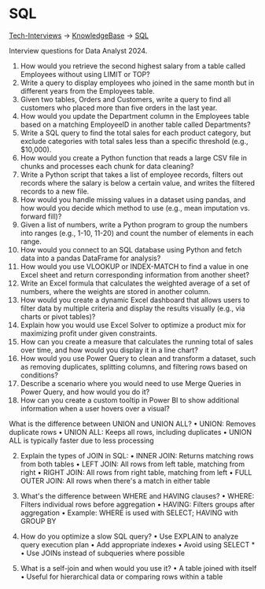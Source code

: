 # SQL

[Tech-Interviews](../../README.md) -> [KnowledgeBase](../KnowledgeBase.md) -> [SQL](../SQL/SQL.md)

Interview questions for Data Analyst 2024.

1. How would you retrieve the second highest salary from a table called Employees without using LIMIT or TOP?
2. Write a query to display employees who joined in the same month but in different years from the Employees table.
3. Given two tables, Orders and Customers, write a query to find all customers who placed more than five orders in the last year.
4. How would you update the Department column in the Employees table based on a matching EmployeeID in another table called Departments?
5. Write a SQL query to find the total sales for each product category, but exclude categories with total sales less than a specific threshold (e.g., $10,000).
6. How would you create a Python function that reads a large CSV file in chunks and processes each chunk for data cleaning?
7. Write a Python script that takes a list of employee records, filters out records where the salary is below a certain value, and writes the filtered records to a new file.
8. How would you handle missing values in a dataset using pandas, and how would you decide which method to use (e.g., mean imputation vs. forward fill)?
9. Given a list of numbers, write a Python program to group the numbers into ranges (e.g., 1-10, 11-20) and count the number of elements in each range.
10. How would you connect to an SQL database using Python and fetch data into a pandas DataFrame for analysis?
11. How would you use VLOOKUP or INDEX-MATCH to find a value in one Excel sheet and return corresponding information from another sheet?
12. Write an Excel formula that calculates the weighted average of a set of numbers, where the weights are stored in another column.
13. How would you create a dynamic Excel dashboard that allows users to filter data by multiple criteria and display the results visually (e.g., via charts or pivot tables)?
14. Explain how you would use Excel Solver to optimize a product mix for maximizing profit under given constraints.
15. How can you create a measure that calculates the running total of sales over time, and how would you display it in a line chart?
16. How would you use Power Query to clean and transform a dataset, such as removing duplicates, splitting columns, and filtering rows based on conditions?
17. Describe a scenario where you would need to use Merge Queries in Power Query, and how would you do it?
18. How can you create a custom tooltip in Power BI to show additional information when a user hovers over a visual?

What is the difference between UNION and UNION ALL?
   • UNION: Removes duplicate rows
   • UNION ALL: Keeps all rows, including duplicates
   • UNION ALL is typically faster due to less processing

2. Explain the types of JOIN in SQL:
   • INNER JOIN: Returns matching rows from both tables
   • LEFT JOIN: All rows from left table, matching from right
   • RIGHT JOIN: All rows from right table, matching from left
   • FULL OUTER JOIN: All rows when there's a match in either table

3. What's the difference between WHERE and HAVING clauses?
   • WHERE: Filters individual rows before aggregation
   • HAVING: Filters groups after aggregation
   • Example: WHERE is used with SELECT; HAVING with GROUP BY

4. How do you optimize a slow SQL query?
   • Use EXPLAIN to analyze query execution plan
   • Add appropriate indexes
   • Avoid using SELECT *
   • Use JOINs instead of subqueries where possible

5. What is a self-join and when would you use it?
   • A table joined with itself
   • Useful for hierarchical data or comparing rows within a table